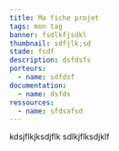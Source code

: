 ```yaml
---
title: Ma fiche projet
tags: mon tag
banner: fsdlkfjsdkl
thumbnail: sdfjlk;sd
stade: fsdf
description: dsfdsfs
porteurs:
  - name: sdfdsf
documentation:
  - name: dsfds
ressources:
  - name: sfdsafsd
---
```

kdsjflkjksdjflk sdlkjflksdjklf

